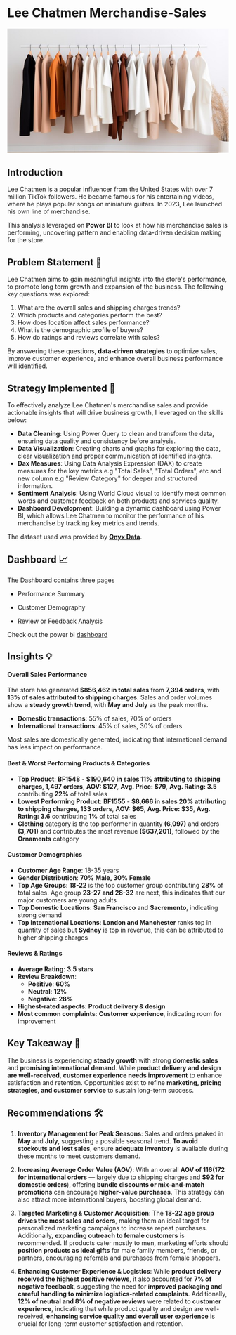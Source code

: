 # Lee Chatmen Merchandise-Sales
![Merchandise Sales](https://github.com/Ben-Joan/Lee-Chatmen-Merchandise-Sales/blob/main/fashionable-clothes.jpg)


## Introduction
Lee Chatmen is a popular influencer from the United States with over 7 million TikTok followers. He became famous for his entertaining videos, where he plays popular songs on miniature guitars. In 2023, Lee launched his own line of merchandise. 

This analysis leveraged on **Power BI** to look at how his merchandise sales is performing, uncovering pattern and enabling data-driven decision making for the store.


## Problem Statement 🔎
Lee Chatmen aims to gain meaningful insights into the store's performance, to promote long term growth and expansion of the business. The following key questions was explored: 

1. What are the overall sales and shipping charges trends?  
2. Which products and categories perform the best?   
3. How does location affect sales performance?   
4. What is the demographic profile of buyers?  
5. How do ratings and reviews correlate with sales?     

By answering these questions, **data-driven strategies** to optimize sales, improve customer experience, and enhance overall business performance will identified.


## Strategy Implemented 🎯 

To effectively analyze Lee Chatmen's merchandise sales and provide actionable insights that will drive business growth, I leveraged on the skills below:

   - **Data Cleaning**: Using Power Query to clean and transform the data, ensuring data quality and consistency before analysis. 
   - **Data Visualization**: Creating charts and graphs for exploring the data, clear visualization and proper communication of identified insights.
   - **Dax Measures**: Using Data Analysis Expression (DAX) to create measures for the key metrics e.g "Total Sales", "Total Orders", etc and new column e.g "Review Category" for deeper and structured information.
   - **Sentiment Analysis**: Using World Cloud visual to identify most common words and customer feedback on both products and services quality.
   - **Dashboard Development**: Building a dynamic dashboard using Power BI, which allows Lee Chatmen to monitor the performance of his merchandise by tracking key metrics and trends.

The dataset used was provided by [**Onyx Data**](https://github.com/Ben-Joan/Lee-Chatmen-Merchandise-Sales/blob/main/Onyx%20Data%20-DataDNA%20Dataset%20Challenge%20-%20Merchandise%20Sales%20Dataset%20-%20January%202025.xlsx).

## Dashboard 📈
The Dashboard contains three pages
   - Performance Summary
<!-- ![image](https://github.com/Ben-Joan/Lee-Chatmen-Merchandise-Sales/blob/main/Lee%20Chatmen%20Merchandise%20Sales_page-0001.jpg) -->

   - Customer Demography 
<!-- ![image](https://github.com/Ben-Joan/Lee-Chatmen-Merchandise-Sales/blob/main/Lee%20Chatmen%20Merchandise%20Sales_page-0002.jpg) -->

   - Review or Feedback Analysis
     
Check out the power bi [dashboard](https://app.powerbi.com/view?r=eyJrIjoiZmM2YmZmZDQtZDJjYy00OTc3LWFjYzItNWM0ZjJmNzUxY2ZkIiwidCI6IjczMDc4ZWNkLWYzM2UtNDQxYy05ODYyLWVhZDdjNjFhNGU4MiJ9)


## Insights 💡

#### Overall Sales Performance  
The store has generated **$856,462 in total sales** from **7,394 orders**, with **13% of sales attributed to shipping charges**. Sales and order volumes show a **steady growth trend**, with **May and July** as the peak months.  

- **Domestic transactions**: 55% of sales, 70% of orders  
- **International transactions**: 45% of sales, 30% of orders

Most sales are domestically generated, indicating that international demand has less impact on performance.

#### Best & Worst Performing Products & Categories 
- **Top Product**: **BF1548** - **$190,640 in sales 11% attributing to shipping charges, 1,497 orders**, **AOV: $127**, **Avg. Price: $79**, **Avg. Rating: 3.5** contributing **22%** of total sales  
- **Lowest Performing Product**: **BF1555** - **$8,666 in sales 20% attributing to shipping charges, 133 orders**, **AOV: $65**, **Avg. Price: $35**, **Avg. Rating: 3.6**  contributing **1%** of total sales
- **Clothing** category is the top performer in quantity **(6,097)** and orders **(3,701)** and contributes the most revenue **($637,201)**, followed by the **Ornaments** category

#### Customer Demographics  
- **Customer Age Range**: 18-35 years  
- **Gender Distribution**: **70% Male, 30% Female**  
- **Top Age Groups**: **18-22** is the top customer group contributing **28%** of total sales. Age group **23-27 and 28-32** are next, this indicates that our major customers are young adults 
- **Top Domestic Locations**:  **San Francisco** and  **Sacremento**, indicating strong demand
- **Top International Locations**: **London and Manchester** ranks top in quantity of sales but **Sydney** is top in revenue, this can be attributed to higher shipping charges

#### Reviews & Ratings  
- **Average Rating**: **3.5 stars**  
- **Review Breakdown**:  
  - **Positive**: **60%**  
  - **Neutral**: **12%**  
  - **Negative**: **28%**  
- **Highest-rated aspects**: **Product delivery & design**  
- **Most common complaints**: **Customer experience**, indicating room for improvement  

## Key Takeaway 🔑 
The business is experiencing **steady growth** with strong **domestic sales** and **promising international demand**. While **product delivery and design are well-received**, **customer experience needs improvement** to enhance satisfaction and retention. Opportunities exist to refine **marketing, pricing strategies, and customer service** to sustain long-term success.  


## Recommendations 🛠️
   1. **Inventory Management for Peak Seasons**: 
Sales and orders peaked in **May** and **July**, suggesting a possible seasonal trend. **To avoid stockouts and lost sales**, ensure **adequate inventory** is available during these months to meet customers demand.

   2. **Increasing Average Order Value (AOV)**: 
With an overall **AOV of $116 ($172 for international orders** — largely due to shipping charges and **$92 for domestic orders**), offering **bundle discounts or mix-and-match promotions** can encourage **higher-value purchases**. This strategy can also attract more international buyers, boosting global demand.

   3. **Targeted Marketing & Customer Acquisition**: 
The **18-22 age group drives the most sales and orders**, making them an ideal target for personalized marketing campaigns to increase repeat purchases. Additionally, **expanding outreach to female customers** is recommended. If products cater mostly to men, marketing efforts should **position products as ideal gifts** for male family members, friends, or partners, encouraging referrals and purchases from female shoppers.

   4. **Enhancing Customer Experience & Logistics**: 
While **product delivery received the highest positive reviews**, it also accounted for **7% of negative feedback**, suggesting the need for **improved packaging and careful handling to minimize logistics-related complaints**. Additionally, **12% of neutral and 8% of negative reviews** were related to **customer experience**, indicating that while product quality and design are well-received, **enhancing service quality and overall user experience** is crucial for long-term customer satisfaction and retention.
